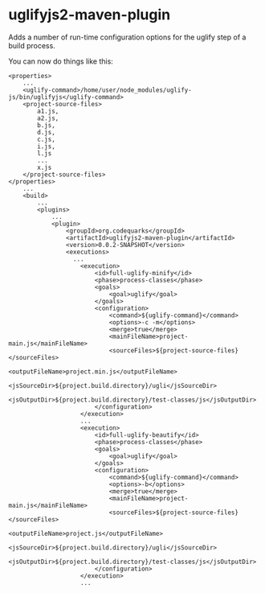 uglifyjs2-maven-plugin
======================

Adds a number of run-time configuration options for the uglify step of a build process.

You can now do things like this:

	<properties>
		...
		<uglify-command>/home/user/node_modules/uglify-js/bin/uglifyjs</uglify-command>
		<project-source-files>
		    a1.js,
		    a2.js,
		    b.js,
		    d.js,
		    c.js,
		    i.js,
		    l.js
		    ...
		    x.js
		</project-source-files>
	</properties>
		...
		<build>
			...
			<plugins>
				...
				<plugin>
					<groupId>org.codequarks</groupId>
					<artifactId>uglifyjs2-maven-plugin</artifactId>
					<version>0.0.2-SNAPSHOT</version>
					<executions>
					  ...
						<execution>
							<id>full-uglify-minify</id>
							<phase>process-classes</phase>
							<goals>
								<goal>uglify</goal>
							</goals>
							<configuration>
								<command>${uglify-command}</command>
								<options>-c -m</options>
								<merge>true</merge>
								<mainFileName>project-main.js</mainFileName>
								<sourceFiles>${project-source-files}</sourceFiles>
								<outputFileName>project.min.js</outputFileName>
								<jsSourceDir>${project.build.directory}/ugli</jsSourceDir>
								<jsOutputDir>${project.build.directory}/test-classes/js</jsOutputDir>
							</configuration>
						</execution>
						...
						<execution>
							<id>full-uglify-beautify</id>
							<phase>process-classes</phase>
							<goals>
								<goal>uglify</goal>
							</goals>
							<configuration>
								<command>${uglify-command}</command>
								<options>-b</options>
								<merge>true</merge>
								<mainFileName>project-main.js</mainFileName>
								<sourceFiles>${project-source-files}</sourceFiles>
								<outputFileName>project.js</outputFileName>
								<jsSourceDir>${project.build.directory}/ugli</jsSourceDir>
								<jsOutputDir>${project.build.directory}/test-classes/js</jsOutputDir>
							</configuration>
						</execution>
						...
